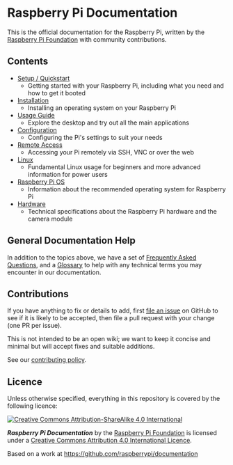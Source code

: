 # Raspberry Pi Documentation

This is the official documentation for the Raspberry Pi, written by the [Raspberry Pi Foundation](https://www.raspberrypi.org/) with community contributions.

## Contents

- [Setup / Quickstart](setup/README.md)
    - Getting started with your Raspberry Pi, including what you need and how to get it booted
- [Installation](installation/README.md)
    - Installing an operating system on your Raspberry Pi
- [Usage Guide](usage/README.md)
    - Explore the desktop and try out all the main applications
- [Configuration](configuration/README.md)
    - Configuring the Pi's settings to suit your needs
- [Remote Access](remote-access/README.md)
    - Accessing your Pi remotely via SSH, VNC or over the web
- [Linux](linux/README.md)
    - Fundamental Linux usage for beginners and more advanced information for power users
- [Raspberry Pi OS](raspbian/README.md)
    - Information about the recommended operating system for Raspberry Pi
- [Hardware](hardware/README.md)
    - Technical specifications about the Raspberry Pi hardware and the camera module

## General Documentation Help

In addition to the topics above, we have a set of [Frequently Asked Questions](faqs/README.md), and a [Glossary](glossary/README.md) to help with any technical terms you may encounter in our documentation.

## Contributions

If you have anything to fix or details to add, first [file an issue](https://github.com/raspberrypi/documentation/issues) on GitHub to see if it is likely to be accepted, then file a pull request with your change (one PR per issue).

This is not intended to be an open wiki; we want to keep it concise and minimal but will accept fixes and suitable additions.

See our [contributing policy](CONTRIBUTING.md).

## Licence

Unless otherwise specified, everything in this repository is covered by the following licence:

[![Creative Commons Attribution-ShareAlike 4.0 International](https://licensebuttons.net/l/by-sa/4.0/88x31.png)](https://creativecommons.org/licenses/by-sa/4.0/)

***Raspberry Pi Documentation*** by the [Raspberry Pi Foundation](https://www.raspberrypi.org/) is licensed under a [Creative Commons Attribution 4.0 International Licence](https://creativecommons.org/licenses/by-sa/4.0/).

Based on a work at https://github.com/raspberrypi/documentation
